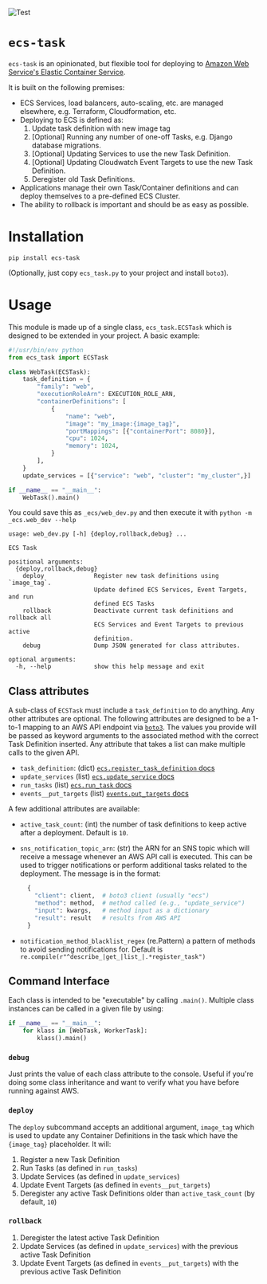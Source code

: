 ![Test](https://github.com/lincolnloop/ecs-task/workflows/Test/badge.svg)

# `ecs-task`

`ecs-task` is an opinionated, but flexible tool for deploying to [Amazon Web Service's Elastic Container Service](https://aws.amazon.com/ecs/).

It is built on the following premises:

* ECS Services, load balancers, auto-scaling, etc. are managed elsewhere, e.g. Terraform, Cloudformation, etc.
* Deploying to ECS is defined as:
    1. Update task definition with new image tag
    2. [Optional] Running any number of one-off Tasks, e.g. Django database migrations.
    3. [Optional] Updating Services to use the new Task Definition.
    4. [Optional] Updating Cloudwatch Event Targets to use the new Task Definition.
    5. Deregister old Task Definitions.
* Applications manage their own Task/Container definitions and can deploy themselves to a pre-defined ECS Cluster.
* The ability to rollback is important and should be as easy as possible.

# Installation

```
pip install ecs-task
``` 

(Optionally, just copy `ecs_task.py` to your project and install `boto3`).

# Usage

This module is made up of a single class, `ecs_task.ECSTask` which is designed to be extended in your project. A basic example:

```python
#!/usr/bin/env python
from ecs_task import ECSTask

class WebTask(ECSTask):
    task_definition = {
        "family": "web",
        "executionRoleArn": EXECUTION_ROLE_ARN,
        "containerDefinitions": [
            {
                "name": "web",
                "image": "my_image:{image_tag}",
                "portMappings": [{"containerPort": 8080}],
                "cpu": 1024,
                "memory": 1024,
            }
        ],
    }
    update_services = [{"service": "web", "cluster": "my_cluster",}]

if __name__ == "__main__":
    WebTask().main()
```

You could save this as `_ecs/web_dev.py` and then execute it with `python -m _ecs.web_dev --help`

```
usage: web_dev.py [-h] {deploy,rollback,debug} ...

ECS Task

positional arguments:
  {deploy,rollback,debug}
    deploy              Register new task definitions using `image_tag`.
                        Update defined ECS Services, Event Targets, and run
                        defined ECS Tasks
    rollback            Deactivate current task definitions and rollback all
                        ECS Services and Event Targets to previous active
                        definition.
    debug               Dump JSON generated for class attributes.

optional arguments:
  -h, --help            show this help message and exit
```

## Class attributes

A sub-class of `ECSTask` must include a `task_definition` to do anything. Any other attributes are optional. The following attributes are designed to be a 1-to-1 mapping to an AWS API endpoint via [`boto3`](https://boto3.amazonaws.com/v1/documentation/api/latest/index.html). The values you provide will be passed as keyword arguments to the associated method with the correct Task Definition inserted. Any attribute that takes a list can make multiple calls to the given API.

* `task_definition`: (dict) [`ecs.register_task_definition` docs](https://boto3.amazonaws.com/v1/documentation/api/latest/reference/services/ecs.html#ECS.Client.register_task_definition)
* `update_services` (list) [`ecs.update_service` docs](https://boto3.amazonaws.com/v1/documentation/api/latest/reference/services/ecs.html#ECS.Client.update_service)
* `run_tasks` (list) [`ecs.run_task` docs](https://boto3.amazonaws.com/v1/documentation/api/latest/reference/services/ecs.html#ECS.Client.run_task)
* `events__put_targets` (list) [`events.put_targets` docs](https://boto3.amazonaws.com/v1/documentation/api/latest/reference/services/events.html#EventBridge.Client.put_targets)

A few additional attributes are available:

* `active_task_count`: (int) the number of task definitions to keep active after a deployment. Default is `10`.
* `sns_notification_topic_arn`: (str) the ARN for an SNS topic which will receive a message whenever an AWS API call is executed. This can be used to trigger notifications or perform additional tasks related to the deployment. The message is in the format:

    ```python
      {
        "client": client,  # boto3 client (usually "ecs")
        "method": method,  # method called (e.g., "update_service")
        "input": kwargs,   # method input as a dictionary
        "result": result   # results from AWS API
      }
    ```
* `notification_method_blacklist_regex` (re.Pattern) a pattern of methods to avoid sending notifications for. Default is `re.compile(r"^describe_|get_|list_|.*register_task")`

## Command Interface

Each class is intended to be "executable" by calling `.main()`. Multiple class instances can be called in a given file by using:

```python
if __name__ == "__main__":
    for klass in [WebTask, WorkerTask]:
        klass().main()
```

### `debug`

Just prints the value of each class attribute to the console. Useful if you're doing some class inheritance and want to verify what you have before running against AWS. 

### `deploy`

The `deploy` subcommand accepts an additional argument, `image_tag` which is used to update any Container Definitions in the task which have the `{image_tag}` placeholder. It will:

1. Register a new Task Definition
2. Run Tasks (as defined in `run_tasks`)
3. Update Services (as defined in `update_services`)
4. Update Event Targets (as defined in `events__put_targets`)
5. Deregister any active Task Definitions older than `active_task_count` (by default, `10`)

### `rollback`

1. Deregister the latest active Task Definition
2. Update Services (as defined in `update_services`) with the previous active Task Definition
3. Update Event Targets (as defined in `events__put_targets`) with the previous active Task Definition
